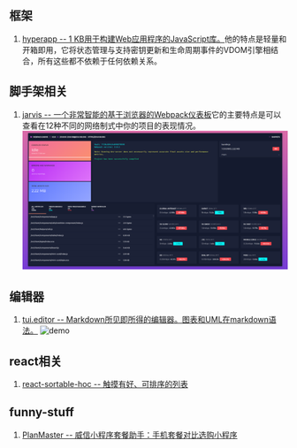 ## 框架
1. [hyperapp -- 1 KB用于构建Web应用程序的JavaScript库。](https://github.com/hyperapp/hyperapp)他的特点是轻量和开箱即用，它将状态管理与支持密钥更新和生命周期事件的VDOM引擎相结合，所有这些都不依赖于任何依赖关系。

## 脚手架相关
1. [jarvis -- 一个非常智能的基于浏览器的Webpack仪表板](https://github.com/zouhir/jarvis)它的主要特点是可以查看在12种不同的网络制式中你的项目的表现情况。
    ![demo](https://github.com/zouhir/jarvis/raw/master/.github/screenshot.png?raw=true)

## 编辑器
1. [tui.editor -- Markdown所见即所得的编辑器。图表和UML在markdown语法。](https://github.com/nhnent/tui.editor)
    ![demo](https://user-images.githubusercontent.com/1215767/34353629-95b58da0-ea6c-11e7-859b-df5e990dd157.png)
    
## react相关
1. [react-sortable-hoc -- 触摸有好、可排序的列表](https://github.com/clauderic/react-sortable-hoc)

## funny-stuff
1. [PlanMaster -- 威信小程序套餐助手：手机套餐对比选购小程序](https://github.com/PrototypeFunction/PlanMaster)